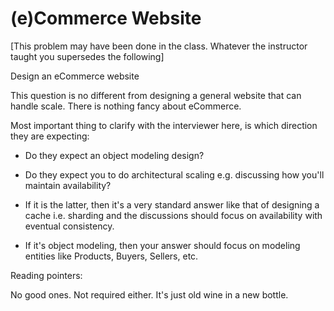 # (e)Commerce Website

[This problem may have been done in the class. Whatever the instructor taught you supersedes the following]

Design an eCommerce website

This question is no different from designing a general website that can handle scale. There is nothing fancy about eCommerce.

Most important thing to clarify with the interviewer here, is which direction they are expecting:

- Do they expect an object modeling design?
- Do they expect you to do architectural scaling e.g. discussing how you'll maintain availability?

- If it is the latter, then it's a very standard answer like that of designing a cache i.e. sharding and the discussions should focus on availability with eventual consistency. 
- If it's object modeling, then your answer should focus on modeling entities like Products, Buyers, Sellers, etc. 

Reading pointers:

No good ones. Not required either. It's just old wine in a new bottle.

